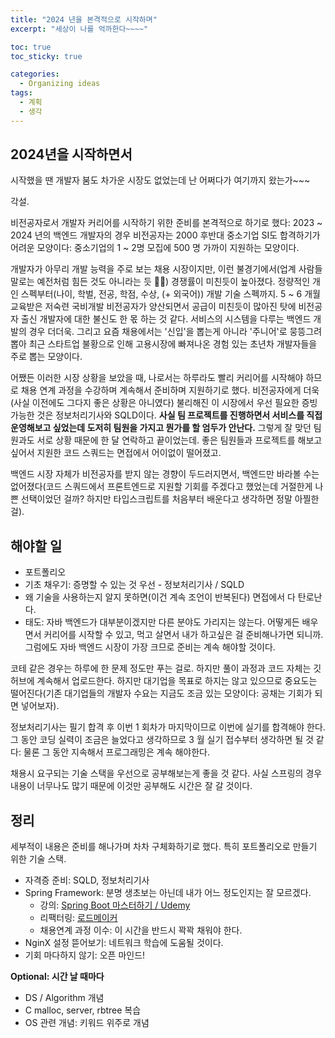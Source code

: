 ```yaml
---
title: "2024 년을 본격적으로 시작하며"
excerpt: "세상이 나를 억까한다~~~~"

toc: true
toc_sticky: true

categories:
  - Organizing ideas
tags:
  - 계획
  - 생각
---
```

## 2024년을 시작하면서

시작했을 땐 개발자 붐도 차가운 시장도 없었는데 난 어쩌다가 여기까지 왔는가~~~

각설.

비전공자로서 개발자 커리어를 시작하기 위한 준비를 본격적으로 하기로 했다: 2023 ~ 2024 년의 백엔드 개발자의 경우 비전공자는 2000 후반대 중소기업 SI도 합격하기가 어려운 모양이다: 중소기업의 1 ~ 2명 모집에 500 명 가까이 지원하는 모양이다.

개발자가 아무리 개발 능력을 주로 보는 채용 시장이지만, 이런 불경기에서(업계 사람들 말로는 예전처럼 힘든 것도 아니라는 듯 😮‍💨) 경쟁률이 미친듯이 높아졌다. 정량적인 개인 스펙부터(나이, 학벌, 전공, 학점, 수상, (+ 외국어)) 개발 기술 스펙까지. 5 ~ 6 개월 교육받은 저숙련 국비개발 비전공자가 양산되면서 공급이 미친듯이 많아진 탓에 비전공자 출신 개발자에 대한 불신도 한 몫 하는 것 같다. 서비스의 시스템을 다루는 백엔드 개발의 경우 더더욱. 그리고 요즘 채용에서는 '신입'을 뽑는게 아니라 '주니어'로 뭉뜽그려 뽑아 최근 스타트업 불황으로 인해 고용시장에 빠져나온 경험 있는 초년차 개발자들을 주로 뽑는 모양이다.

어쨌든 이러한 시장 상황을 보았을 때, 나로서는 하루라도 빨리 커리어를 시작해야 하므로 채용 연계 과정을 수강하며 계속해서 준비하며 지원하기로 했다. 비전공자에게 더욱(사실 이전에도 그다지 좋은 상황은 아니였다) 불리해진 이 시장에서 우선 필요한 증빙 가능한 것은 정보처리기사와 SQLD이다. **사실 팀 프로젝트를 진행하면서 서비스를 직접 운영해보고 싶었는데 도저히 팀원을 가지고 뭔가를 할 엄두가 안난다.** 그렇게 잘 맞던 팀원과도 서로 상황 때문에 한 달 연락하고 끝이었는데. 좋은 팀원들과 프로젝트를 해보고 싶어서 지원한 코드 스쿼드는 면접에서 어이없이 떨어졌고.

백엔드 시장 자체가 비전공자를 받지 않는 경향이 두드러지면서, 백엔드만 바라볼 수는 없어졌다(코드 스쿼드에서 프론트엔드로 지원할 기회를 주겠다고 했었는데 거절한게 나쁜 선택이었던 걸까? 하지만 타입스크립트를 처음부터 배운다고 생각하면 정말 아찔한걸).

## 해야할 일

- 포트폴리오
- 기초 채우기: 증명할 수 있는 것 우선 -  정보처리기사 / SQLD
- 왜 기술을 사용하는지 알지 못하면(이건 계속 조언이 반복된다) 면접에서 다 탄로난다.
- 태도: 자바 백엔드가 대부분이겠지만 다른 분야도 가리지는 않는다. 어떻게든 배우면서 커리어를 시작할 수 있고, 먹고 살면서 내가 하고싶은 걸 준비해나가면 되니까. 그럼에도 자바 백엔드 시장이 가장 크므로 준비는 계속 해야할 것이다.

코테 같은 경우는 하루에 한 문제 정도만 푸는 걸로. 하지만 풀이 과정과 코드 자체는 깃허브에 계속해서 업로드한다. 하지만 대기업을 목표로 하지는 않고 있으므로 중요도는 떨어진다(기존 대기업들의 개발자 수요는 지금도 조금 있는 모양이다: 공채는 기회가 되면 넣어보자).

정보처리기사는 필기 합격 후 이번 1 회차가 마지막이므로 이번에 실기를 합격해야 한다. 그 동안 코딩 실력이 조금은 늘었다고 생각하므로 3 월 실기 접수부터 생각하면 될 것 같다: 물론 그 동안 지속해서 프로그래밍은 계속 해야한다.

채용시 요구되는 기술 스택을 우선으로 공부해보는게 좋을 것 같다. 사실 스프링의 경우 내용이 너무나도 많기 때문에 이것만 공부해도 시간은 잘 갈 것이다.

## 정리

세부적이 내용은 준비를 해나가며 차차 구체화하기로 했다. 특히 포트폴리오로 만들기 위한 기술 스택.

- 자격증 준비: SQLD, 정보처리기사
- Spring Framework: 분명 생초보는 아닌데 내가 어느 정도인지는 잘 모르겠다.
  - 강의: [Spring Boot 마스터하기 / Udemy](https://www.udemy.com/course/spring-boot-and-spring-framework-korean/)
  - 리팩터링: [로드메이커](https://luciddevlog.kr/project/2023-08-15-team-roadmaker/)
  - 채용연계 과정 이수: 이 시간을 반드시 꽉꽉 채워야 한다.
- NginX 설정 뜯어보기: 네트워크 학습에 도움될 것이다.
- 기회 마다하지 않기: 오픈 마인드!

**Optional: 시간 날 때마다**
- DS / Algorithm 개념
- C malloc, server, rbtree 복습
- OS 관련 개념: 키워드 위주로 개념 